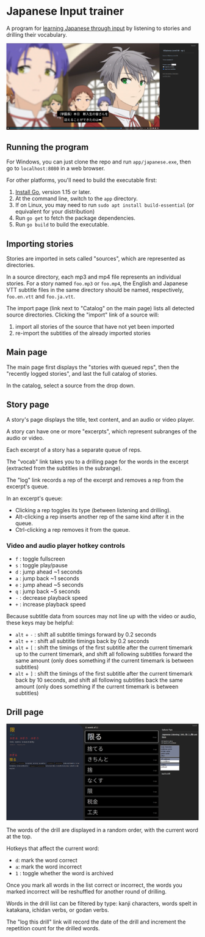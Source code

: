 # Japanese Input trainer

A program for [learning Japanese through input](input.md) by listening to stories and drilling their vocabulary.

![](./images/story.png)


## Running the program

For Windows, you can just clone the repo and run `app/japanese.exe`, then go to `localhost:8080` in a web browser.

For other platforms, you'll need to build the executable first:

1. [Install Go](https://go.dev/doc/install), version 1.15 or later.
1. At the command line, switch to the `app` directory.
1. If on Linux, you may need to run `sudo apt install build-essential` (or equivalent for your distribution)
1. Run `go get` to fetch the package dependencies.
1. Run `go build` to build the executable.

## Importing stories

Stories are imported in sets called "sources", which are represented as directories.

In a source directory, each mp3 and mp4 file represents an individual stories. For a story named `foo.mp3` or `foo.mp4`, the English and Japanese VTT subtitle files in the same directory should be named, respectively, `foo.en.vtt` and `foo.ja.vtt`.

The import page (link next to "Catalog" on the main page) lists all detected source directories. Clicking the "import" link of a source will:

1. import all stories of the source that have not yet been imported
2. re-import the subtitles of the already imported stories

## Main page

The main page first displays the "stories with queued reps", then the "recently logged stories", and last the full catalog of stories.

In the catalog, select a source from the drop down.

## Story page

A story's page displays the title, text content, and an audio or video player.

A story can have one or more "excerpts", which represent subranges of the audio or video.

Each excerpt of a story has a separate queue of reps.

The "vocab" link takes you to a drilling page for the words in the excerpt (extracted from the subtitles in the subrange).

The "log" link records a rep of the excerpt and removes a rep from the excerpt's queue.

In an excerpt's queue:

- Clicking a rep toggles its type (between listening and drilling).
- Alt-clicking a rep inserts another rep of the same kind after it in the queue.
- Ctrl-clicking a rep removes it from the queue.

### Video and audio player hotkey controls

- `f` : toggle fullscreen
- `s` : toggle play/pause
- `d` : jump ahead ~1 seconds
- `a` : jump back ~1 seconds
- `e` : jump ahead ~5 seconds
- `q` : jump back ~5 seconds
- `-` : decrease playback speed
- `+` : increase playback speed

Because subtitle data from sources may not line up with the video or audio, these keys may be helpful:

- `alt` + `-` : shift all subtitle timings forward by 0.2 seconds
- `alt` + `+` : shift all subtitle timings back by 0.2 seconds
- `alt` + `[` : shift the timings of the first subtitle after the current timemark up to the current timemark, and shift all following subtitles forward the same amount (only does something if the current timemark is between subtitles)
- `alt` + `]` : shift the timings of the first subtitle after the current timemark back by 10 seconds, and shift all following subtitles back the same amount (only does something if the current timemark is between subtitles)

## Drill page

![](./images/drill.png)

The words of the drill are displayed in a random order, with the current word at the top.

Hotkeys that affect the current word:

- `d`: mark the word correct
- `a`: mark the word incorrect
- `1` : toggle whether the word is archived

Once you mark all words in the list correct or incorrect, the words you marked incorrect will be reshuffled for another round of drilling.

Words in the drill list can be filtered by type: kanji characters, words spelt in katakana, ichidan verbs, or godan verbs.

The "log this drill" link will record the date of the drill and increment the repetition count for the drilled words.